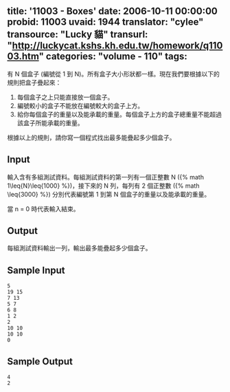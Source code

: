 title: '11003 - Boxes'
date: 2006-10-11 00:00:00
probid: 11003
uvaid: 1944
translator: "cylee"
transource: "Lucky 貓"
transurl: "http://luckycat.kshs.kh.edu.tw/homework/q11003.htm"
categories: "volume - 110"
tags:
---

有 N 個盒子 (編號從 1 到 N)。所有盒子大小形狀都一樣。現在我們要根據以下的規則把盒子疊起來：

1. 每個盒子之上只能直接放一個盒子。
2. 編號較小的盒子不能放在編號較大的盒子上方。
3. 給你每個盒子的重量以及能承載的重量。每個盒子上方的盒子總重量不能超過該盒子所能承載的重量。

根據以上的規則，請你寫一個程式找出最多能疊起多少個盒子。

## Input ##

輸入含有多組測試資料。每組測試資料的第一列有一個正整數 N ({% math 1\leq{N}\leq{1000} %})，接下來的 N 列，每列有 2 個正整數 ({% math \leq{3000} %}) 分別代表編號第 1 到第 N 個盒子的重量以及能承載的重量。

當 n = 0 時代表輸入結束。

## Output ##

每組測試資料輸出一列，輸出最多能疊起多少個盒子。

## Sample Input ##

	5
	19 15
	7 13
	5 7
	6 8
	1 2
	2
	10 10
	10 10
	0

## Sample Output ##

	4
	2